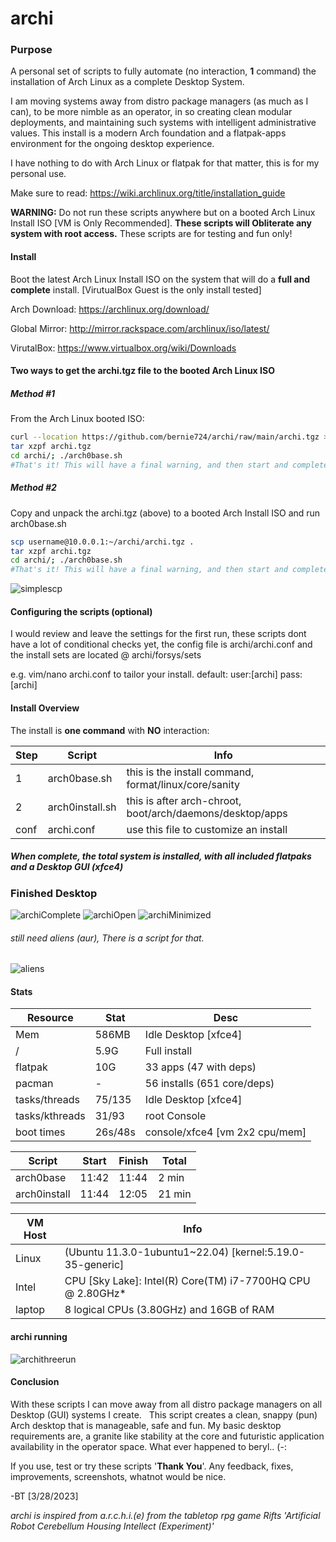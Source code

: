# archi
### Purpose
A personal set of scripts to fully automate (no interaction, **1** command) the installation of Arch Linux as a complete Desktop System. 

I am moving systems away from distro package managers (as much as I can), to be more nimble as an operator, in so creating clean modular deployments, and maintaining such systems with intelligent administrative values. This install is a modern Arch foundation and a flatpak-apps environment for the ongoing desktop experience.

I have nothing to do with Arch Linux or flatpak for that matter, this is for my personal use.

Make sure to read: https://wiki.archlinux.org/title/installation_guide 

**WARNING:** Do not run these scripts anywhere but on a booted Arch Linux Install ISO [VM is Only Recommended].  **These scripts will Obliterate any system with root access.**  These scripts are for testing and fun only!
#### Install
Boot the latest Arch Linux Install ISO on the system that will do a **full and complete** install. [VirutualBox Guest is the only install tested] 

Arch Download: https://archlinux.org/download/

Global Mirror: http://mirror.rackspace.com/archlinux/iso/latest/

VirutalBox: https://www.virtualbox.org/wiki/Downloads

#### Two ways to get the archi.tgz file to the booted Arch Linux ISO
##### Method #1
From the Arch Linux booted ISO:
```sh
curl --location https://github.com/bernie724/archi/raw/main/archi.tgz > archi.tgz
tar xzpf archi.tgz
cd archi/; ./arch0base.sh 
#That's it! This will have a final warning, and then start and complete the install without further any interaction
```
##### Method #2
Copy and unpack the archi.tgz (above) to a booted Arch Install ISO and run arch0base.sh  
```sh
scp username@10.0.0.1:~/archi/archi.tgz .
tar xzpf archi.tgz
cd archi/; ./arch0base.sh 
#That's it! This will have a final warning, and then start and complete the install without any further interaction
```
![simplescp](https://user-images.githubusercontent.com/20193396/230524685-c2e340a2-4596-49de-85f3-539b1a61c481.png)
#### Configuring the scripts (optional)
I would review and leave the settings for the first run, these scripts dont have a lot of conditional checks yet, the config file is archi/archi.conf and the install sets are located @ archi/forsys/sets 

e.g. vim/nano archi.conf to tailor your install. default: user:[archi] pass:[archi]

#### Install Overview
The install is **one command** with **NO** interaction:

|Step  | Script | Info                                                                |
| ---- | ------ | ----                                                                |
| 1    | arch0base.sh    | this is the install command, format/linux/core/sanity      |
| 2    | arch0install.sh | this is after arch-chroot, boot/arch/daemons/desktop/apps  |
| conf | archi.conf      | use this file to customize an install                      |

##### When complete, the total system is installed, with all included flatpaks and a Desktop GUI (xfce4)
### Finished Desktop
![archiComplete](https://user-images.githubusercontent.com/20193396/229312252-cf00e46d-e456-4ba9-ada8-c11ac1826290.png)
![archiOpen](https://user-images.githubusercontent.com/20193396/229312258-fdd0f36c-873a-4eca-922b-9f1a25629af1.png)
![archiMinimized](https://user-images.githubusercontent.com/20193396/229314436-9343d304-1261-4e01-8cd6-261193597ff4.png)

###### still need aliens (aur), There is a script for that.
![aliens](https://user-images.githubusercontent.com/20193396/230786626-befd98c8-e870-4ea8-9a12-c1b4bf2a28a6.png)


#### Stats
|Resource       | Stat    | Desc                             |
| ----          | ----    | ----------------                 |
| Mem           | 586MB   | Idle Desktop [xfce4]             |
| /             | 5.9G    | Full install                     |
| flatpak       | 10G     | 33 apps     (47 with deps)       |
| pacman        | -       | 56 installs (651 core/deps)      |
| tasks/threads | 75/135  | Idle Desktop [xfce4]             |
| tasks/kthreads| 31/93   | root Console                     |
| boot times    | 26s/48s | console/xfce4 [vm 2x2 cpu/mem]   |


|Script        | Start | Finish | Total  |
| ---          | ----  | ---    | -----  |
| arch0base    | 11:42 | 11:44  |  2 min |
| arch0install | 11:44 | 12:05  | 21 min |


|VM Host | Info                                                           | 
| ---    | -----------------------                                        |
|Linux   | (Ubuntu 11.3.0-1ubuntu1~22.04) [kernel:5.19.0-35-generic]      |
|Intel   | CPU [Sky Lake]: Intel(R) Core(TM) i7-7700HQ CPU @ 2.80GHz*     |
|laptop  | 8 logical CPUs (3.80GHz) and 16GB of RAM                       |

#### archi running

![archithreerun](https://user-images.githubusercontent.com/20193396/230749166-5b3c624a-299d-45e7-8664-ab01cc5bf844.png)

#### Conclusion

With these scripts I can move away from all distro package managers on all Desktop (GUI) systems I create.   
This script creates a clean, snappy (pun) Arch desktop that is manageable, safe and fun. 
My basic desktop requirements are, a granite like stability at the core and futuristic application availability in the operator space.
What ever happened to beryl.. (-:

If you use, test or try these scripts '**Thank You**'. Any feedback, fixes, improvements, screenshots, whatnot would be nice. 

-BT [3/28/2023]

*archi is inspired from a.r.c.h.i.(e) from the tabletop rpg game Rifts 'Artificial Robot Cerebellum Housing Intellect (Experiment)'*
